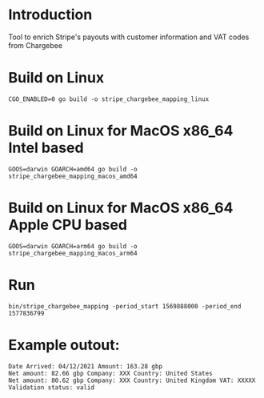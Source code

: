 # Introduction

Tool to enrich Stripe's payouts with customer information and VAT codes from Chargebee

# Build on Linux

```
CGO_ENABLED=0 go build -o stripe_chargebee_mapping_linux
```

# Build on Linux for MacOS x86_64 Intel based

```
GOOS=darwin GOARCH=amd64 go build -o stripe_chargebee_mapping_macos_amd64
```

# Build on Linux for MacOS x86_64 Apple CPU based

```
GOOS=darwin GOARCH=arm64 go build -o stripe_chargebee_mapping_macos_arm64
```

# Run

```
bin/stripe_chargebee_mapping -period_start 1569888000 -period_end 1577836799
```

# Example outout:

```
Date Arrived: 04/12/2021 Amount: 163.28 gbp 
Net amount: 82.66 gbp Company: XXX Country: United States
Net amount: 80.62 gbp Company: XXX Country: United Kingdom VAT: XXXXX Validation status: valid
```


